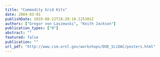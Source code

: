 ```yaml
---
title: "Commodity Grid Kits"
date: 2004-03-01
publishDate: 2019-08-22T18:20:18.125301Z
authors: ["Gregor von Laszewski", "Keith Jackson"]
publication_types: ["0"]
abstract: ""
featured: false
publication: ""
url_pdf: "http://www.csm.ornl.gov/workshops/DOE_SciDAC/posters.html"
---
```


